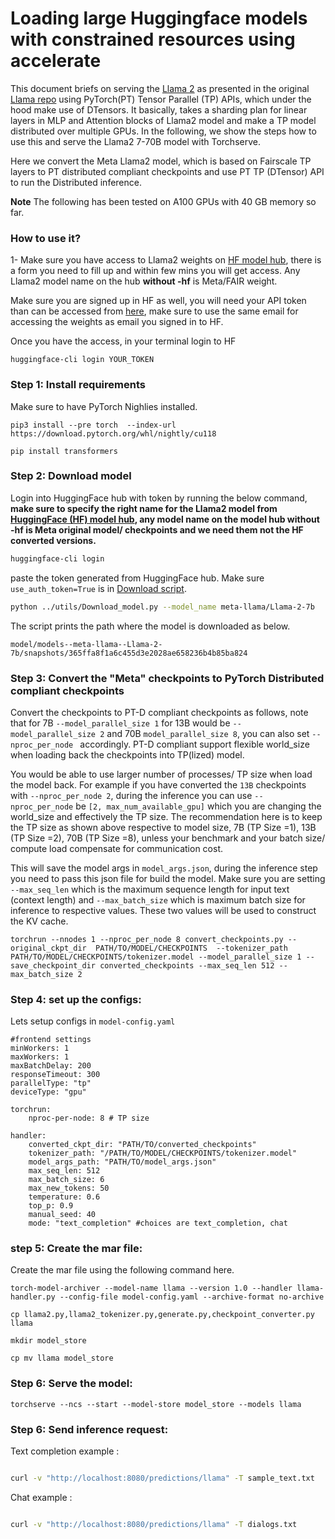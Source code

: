 # Loading large Huggingface models with constrained resources using accelerate

This document briefs on serving the [Llama 2](https://huggingface.co/meta-llama) as presented in the original [Llama repo](https://github.com/facebookresearch/llama/tree/main) using PyTorch(PT) Tensor Parallel (TP) APIs, which under the hood make use of DTensors. It basically, takes a sharding plan for linear layers in MLP and Attention blocks of Llama2 model and make a TP model distributed over multiple GPUs. In the following, we show the steps how to use this and serve the Llama2 7-70B model with Torchserve.

Here we convert the Meta Llama2 model, which is based on Fairscale TP layers to PT distributed compliant checkpoints and use PT TP (DTensor) API to run the Distributed inference.

**Note** The following has been tested on A100 GPUs with 40 GB memory so far.


### How to use it?


1- Make sure you have access to Llama2 weights on [HF model hub](https://huggingface.co/meta-llama), there is a form you need to fill up and within few mins you will get access. Any Llama2 model name on the hub **without -hf** is Meta/FAIR weight.

Make sure you are signed up in HF as well, you will need your API token than can be accessed from [here](https://huggingface.co/settings/tokens), make sure to use the same email for accessing the weights as email you signed in to HF.

Once you have the access, in your terminal login to HF

```
huggingface-cli login YOUR_TOKEN

```

### Step 1: Install requirements

Make sure to have PyTorch Nighlies installed.

```
pip3 install --pre torch  --index-url https://download.pytorch.org/whl/nightly/cu118

pip install transformers 

```

### Step 2: Download model

Login into HuggingFace hub with token by running the below command, **make sure to specify the right name for the Llama2 model from [HuggingFace (HF) model hub](https://huggingface.co/meta-llama), any model name on the model hub without -hf is Meta original model/ checkpoints and we need them not the HF converted versions.**



```bash
huggingface-cli login
```
paste the token generated from HuggingFace hub. Make sure `use_auth_token=True` is in [Download script](../utils/Download_model.py).

```bash
python ../utils/Download_model.py --model_name meta-llama/Llama-2-7b
```
The script prints the path where the model is downloaded as below.

`model/models--meta-llama--Llama-2-7b/snapshots/365ffa8f1a6c455d3e2028ae658236b4b85ba824`


### Step 3: Convert the "Meta" checkpoints to PyTorch Distributed compliant checkpoints

Convert the checkpoints to  PT-D compliant checkpoints as follows, note that for 7B `--model_parallel_size 1` for 13B would be `--model_parallel_size 2` and 70B `model_parallel_size 8`, you can also set `--nproc_per_node ` accordingly. PT-D compliant support flexible world_size when loading back the checkpoints into TP(lized) model. 

You would be able to use larger number of processes/ TP size when load the model back. For example if you have converted the `13B` checkpoints with `--nproc_per_node 2`, during the inference you can use `--nproc_per_node` be `[2, max_num_available_gpu]` which you are changing the world_size and effectively the TP size. The recommendation here is to keep the TP size as shown above respective to model size, 7B (TP Size =1), 13B (TP Size =2), 70B (TP Size =8), unless your benchmark and your batch size/ compute load compensate for communication cost.


This will save the model args in `model_args.json`, during the inference step you need to pass this json file for build the model. Make sure you are setting  `--max_seq_len` which is the maximum sequence length for input text (context length) and `--max_batch_size` which is maximum batch size for inference to respective values. These two values will be used to construct the KV cache.

```
torchrun --nnodes 1 --nproc_per_node 8 convert_checkpoints.py --original_ckpt_dir  PATH/TO/MODEL/CHECKPOINTS  --tokenizer_path PATH/TO/MODEL/CHECKPOINTS/tokenizer.model --model_parallel_size 1 --save_checkpoint_dir converted_checkpoints --max_seq_len 512 --max_batch_size 2

```



### Step 4: set up the configs:

Lets setup configs in `model-config.yaml` 

```
#frontend settings
minWorkers: 1
maxWorkers: 1
maxBatchDelay: 200
responseTimeout: 300
parallelType: "tp"
deviceType: "gpu"

torchrun:
    nproc-per-node: 8 # TP size

handler:
    converted_ckpt_dir: "PATH/TO/converted_checkpoints"
    tokenizer_path: "/PATH/TO/MODEL/CHECKPOINTS/tokenizer.model"
    model_args_path: "PATH/TO/model_args.json"
    max_seq_len: 512
    max_batch_size: 6
    max_new_tokens: 50
    temperature: 0.6
    top_p: 0.9
    manual_seed: 40
    mode: "text_completion" #choices are text_completion, chat
```

### step 5: Create the mar file:
Create the mar file using the following command here. 

```
torch-model-archiver --model-name llama --version 1.0 --handler llama-handler.py --config-file model-config.yaml --archive-format no-archive 

cp llama2.py,llama2_tokenizer.py,generate.py,checkpoint_converter.py llama

mkdir model_store

cp mv llama model_store

```

### Step 6: Serve the model:

```
torchserve --ncs --start --model-store model_store --models llama

```

### Step 6: Send inference request:

Text completion example :


```bash

curl -v "http://localhost:8080/predictions/llama" -T sample_text.txt

```


Chat example :


```bash

curl -v "http://localhost:8080/predictions/llama" -T dialogs.txt

```